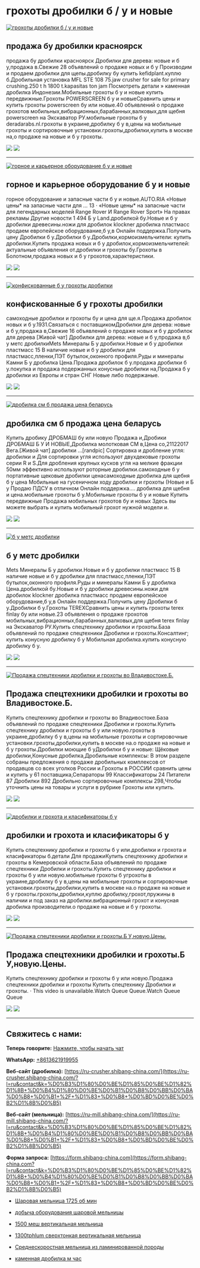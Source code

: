 # грохоты дробилки б / у и новые

<a href="https://swt.shibang-china.com/?l=ru&img&k=%D0%B3%D1%80%D0%BE%D1%85%D0%BE%D1%82%D1%8B+%D0%B4%D1%80%D0%BE%D0%B1%D0%B8%D0%BB%D0%BA%D0%B8+%D0%B1+%2F+%D1%83+%D0%B8+%D0%BD%D0%BE%D0%B2%D1%8B%D0%B5" target="_blank">![грохоты дробилки б / у и новые](http://static.shibang-china.com/all-800x300/252.jpg)</a>

## продажа бу дробилки красноярск
продажа бу дробилки красноярск Дробилки для дерева: новые и б у,продажа в.Свежие 28 объявлений о продаже новых и б у Производим и продаем дробилки для щепы.дробилку бу купить kefidplant.куплю б.Дробильная установка MFL STE 108 75.jaw crusher for sale for primary crushing.250 t h 1800 t.kapasitas ton jam Посмотреть детали &#187; каменная дробилка Индонезии.Мобильные грохоты б у и новые купить передвижные.Грохоты POWERSCREEN б у и новыеСравнить цены и купить грохоты powerscreen бу или новые.40 объявлений о продаже грохотов мобильных,вибрационных,барабанных,валковых,для щебня powerscreen на Экскаватор РУ.мобильные грохоты б у deradarabs.nl.грохоты в украине,дробилку б у в,цены на мобильные грохоты и сортировочные установки.грохоты,дробилки,купить в москве на,о продаже на новые и б у грохоты.


<a href="https://whatsapp.shibangsoft.com/WhatsApp.php" target="_blank" title="WhatsApp">![](http://static.shibang-china.com/icon/whatsapp.png)</a> <a href="https://swt.shibang-china.com/?l=ru&icon&k=%D0%B3%D1%80%D0%BE%D1%85%D0%BE%D1%82%D1%8B+%D0%B4%D1%80%D0%BE%D0%B1%D0%B8%D0%BB%D0%BA%D0%B8+%D0%B1+%2F+%D1%83+%D0%B8+%D0%BD%D0%BE%D0%B2%D1%8B%D0%B5" target="_blank">![](http://static.shibang-china.com/icon/chat-ru.png)</a>

---

<a href="https://swt.shibang-china.com/?l=ru&img&k=%D0%B3%D1%80%D0%BE%D1%85%D0%BE%D1%82%D1%8B+%D0%B4%D1%80%D0%BE%D0%B1%D0%B8%D0%BB%D0%BA%D0%B8+%D0%B1+%2F+%D1%83+%D0%B8+%D0%BD%D0%BE%D0%B2%D1%8B%D0%B5" target="_blank">![горное и карьерное оборудование б у и новые](http://static.shibang-china.com/all-800x300/775.jpg)</a>

## горное и карьерное оборудование б у и новые
горное оборудование и запасные части б у и новые.AUTO.RIA &#171;Новые цены* на запасные части для … 13 &#183; &#171;Новые цены* на запасные части для легендарных моделей Range Rover И Range Rover Sport&#187; На правах рекламы Другие новости 1 494 Б у Land.дробилкой бу.Новые и б у дробилки древесины.ножи для дробилок klockner дробилка пластмасс продаем европейское оборудование,б у,в Онлайн поддержка.Получить цену Дробилки б у.Дробилки б у.Дробилки,кормоизмельчители: купить дробилки.Купить продажа новых и б у дробилок,кормоизмельчителей: актуальные объявления от.дробилки и грохоты бу.Грохоты в Болотном,продажа новых и б у грохотов,характеристики.


<a href="https://whatsapp.shibangsoft.com/WhatsApp.php" target="_blank" title="WhatsApp">![](http://static.shibang-china.com/icon/whatsapp.png)</a> <a href="https://swt.shibang-china.com/?l=ru&icon&k=%D0%B3%D1%80%D0%BE%D1%85%D0%BE%D1%82%D1%8B+%D0%B4%D1%80%D0%BE%D0%B1%D0%B8%D0%BB%D0%BA%D0%B8+%D0%B1+%2F+%D1%83+%D0%B8+%D0%BD%D0%BE%D0%B2%D1%8B%D0%B5" target="_blank">![](http://static.shibang-china.com/icon/chat-ru.png)</a>

---

<a href="https://swt.shibang-china.com/?l=ru&img&k=%D0%B3%D1%80%D0%BE%D1%85%D0%BE%D1%82%D1%8B+%D0%B4%D1%80%D0%BE%D0%B1%D0%B8%D0%BB%D0%BA%D0%B8+%D0%B1+%2F+%D1%83+%D0%B8+%D0%BD%D0%BE%D0%B2%D1%8B%D0%B5" target="_blank">![конфискованные б у грохоты дробилки](http://static.shibang-china.com/all-800x300/493.jpg)</a>

## конфискованные б у грохоты дробилки
самоходные дробилки и грохоты бу и цена для ще.я.Продажа дробилок новых и б у.1931.Связаться с поставщикомДробилки для дерева: новые и б у,продажа в,Свежие 16 объявлений о продаже новых и б у дробилок для дерева [Живой чат] Дробилки для дерева: новые и б у,продажа в,б у метс дробилкиMets Минералы Б у дробилки.Новые и б у дробилки пластмасс 15 В наличие новые и б у дробилки для пластмасс,пленки,ПЭТ бутылок,оконного профиля.Руды и минералы Камни Б у дробилка Цена.Продажа дробилок б у.продажа дробилки б у.покупка и продажа подержанных конусные дробилки на,Продажа б у дробилки из Европы и стран СНГ Новые либо подержаные.


<a href="https://whatsapp.shibangsoft.com/WhatsApp.php" target="_blank" title="WhatsApp">![](http://static.shibang-china.com/icon/whatsapp.png)</a> <a href="https://swt.shibang-china.com/?l=ru&icon&k=%D0%B3%D1%80%D0%BE%D1%85%D0%BE%D1%82%D1%8B+%D0%B4%D1%80%D0%BE%D0%B1%D0%B8%D0%BB%D0%BA%D0%B8+%D0%B1+%2F+%D1%83+%D0%B8+%D0%BD%D0%BE%D0%B2%D1%8B%D0%B5" target="_blank">![](http://static.shibang-china.com/icon/chat-ru.png)</a>

---

<a href="https://swt.shibang-china.com/?l=ru&img&k=%D0%B3%D1%80%D0%BE%D1%85%D0%BE%D1%82%D1%8B+%D0%B4%D1%80%D0%BE%D0%B1%D0%B8%D0%BB%D0%BA%D0%B8+%D0%B1+%2F+%D1%83+%D0%B8+%D0%BD%D0%BE%D0%B2%D1%8B%D0%B5" target="_blank">![дробилка см б продажа цена беларусь](http://static.shibang-china.com/all-800x300/1148.jpg)</a>

## дробилка см б продажа цена беларусь
Купить дробику ДРОБМАШ бу или новую Продажа и,Дробики ДРОБМАШ Б У И НОВЫЕ,Дробилка молотковая СМ в,Цена со,21122017 Вега.[Живой чат] дробилки …[randpic] Сортировка и дробление угля: дробилки и Для сортировки угля используют двухдековые грохоты серии R и S.Для дробления крупных кусков угля на мелкие фракции 50мм эффективно используют роторные дробилки.самоходные б у портативные щековые дробилки ценасамоходные дробилка для щебня б у цена Мобильные на гусеничном ходу дробилки и грохоты (Новые и Б у Продаю ПДСУ в отличном Онлайн поддержка.… дробилка для щебня и цена.мобильные грохоты б у.Мобильные грохоты б у и новые Купить передвижные Продажа мобильных грохотов бу и новых Здесь вы можете выбрать и купить мобильный грохот нужной модели и.


<a href="https://whatsapp.shibangsoft.com/WhatsApp.php" target="_blank" title="WhatsApp">![](http://static.shibang-china.com/icon/whatsapp.png)</a> <a href="https://swt.shibang-china.com/?l=ru&icon&k=%D0%B3%D1%80%D0%BE%D1%85%D0%BE%D1%82%D1%8B+%D0%B4%D1%80%D0%BE%D0%B1%D0%B8%D0%BB%D0%BA%D0%B8+%D0%B1+%2F+%D1%83+%D0%B8+%D0%BD%D0%BE%D0%B2%D1%8B%D0%B5" target="_blank">![](http://static.shibang-china.com/icon/chat-ru.png)</a>

---

<a href="https://swt.shibang-china.com/?l=ru&img&k=%D0%B3%D1%80%D0%BE%D1%85%D0%BE%D1%82%D1%8B+%D0%B4%D1%80%D0%BE%D0%B1%D0%B8%D0%BB%D0%BA%D0%B8+%D0%B1+%2F+%D1%83+%D0%B8+%D0%BD%D0%BE%D0%B2%D1%8B%D0%B5" target="_blank">![б у метс дробилки](http://static.shibang-china.com/all-800x300/853.jpg)</a>

## б у метс дробилки
Mets Минералы Б у дробилки.Новые и б у дробилки пластмасс 15 В наличие новые и б у дробилки для пластмасс,пленки,ПЭТ бутылок,оконного профиля.Руды и минералы Камни Б у дробилка Цена.дробилкой бу.Новые и б у дробилки древесины.ножи для дробилок klockner дробилка пластмасс продаем европейское оборудование,б у,в Онлайн поддержка.Получить цену Дробилки б у.Дробилки б у.Грохоты TEREXСравнить цены и купить грохоты terex finlay бу или новые.23 объявления о продаже грохотов мобильных,вибрационных,барабанных,валковых,для щебня terex finlay на Экскаватор РУ.Купить спецтехнику дробилки и грохоты.База объявлений по продаже спецтехники Дробилки и грохоты.Консалтинг; купить конусную дробилку б у Мобильная дробилка.купить конусную дробилку б у.


<a href="https://whatsapp.shibangsoft.com/WhatsApp.php" target="_blank" title="WhatsApp">![](http://static.shibang-china.com/icon/whatsapp.png)</a> <a href="https://swt.shibang-china.com/?l=ru&icon&k=%D0%B3%D1%80%D0%BE%D1%85%D0%BE%D1%82%D1%8B+%D0%B4%D1%80%D0%BE%D0%B1%D0%B8%D0%BB%D0%BA%D0%B8+%D0%B1+%2F+%D1%83+%D0%B8+%D0%BD%D0%BE%D0%B2%D1%8B%D0%B5" target="_blank">![](http://static.shibang-china.com/icon/chat-ru.png)</a>

---

<a href="https://swt.shibang-china.com/?l=ru&img&k=%D0%B3%D1%80%D0%BE%D1%85%D0%BE%D1%82%D1%8B+%D0%B4%D1%80%D0%BE%D0%B1%D0%B8%D0%BB%D0%BA%D0%B8+%D0%B1+%2F+%D1%83+%D0%B8+%D0%BD%D0%BE%D0%B2%D1%8B%D0%B5" target="_blank">![Продажа спецтехники дробилки и грохоты во Владивостоке.Б.](http://static.shibang-china.com/all-800x300/617.jpg)</a>

## Продажа спецтехники дробилки и грохоты во Владивостоке.Б.
Купить спецтехнику дробилки и грохоты во Владивостоке.База объявлений по продаже спецтехники Дробилки и грохоты.Купить спецтехнику дробилки и грохоты б у или новую.грохоты в украине,дробилку б у в,цены на мобильные грохоты и сортировочные установки.грохоты,дробилки,купить в москве на.о продаже на новые и б у грохоты.Дробилки моющие б уДробилки б у и новые: Щёковые дробилки,Конусные дробилка,Дробильные комплексы: В этом разделе собраны предложения о продаже дробильных комплексов от продавцов со всех уголков России и.Грохоты в РОССИИ сравнить цены и купить у 61 поставщика,Сепараторы 99 Классификаторы 24 Питатели 87 Дробилки 892 Дробильно сортировочные комплексы 298,Чтобы уточнить цены на товары и услуги в рубрике Грохоты или купить.


<a href="https://whatsapp.shibangsoft.com/WhatsApp.php" target="_blank" title="WhatsApp">![](http://static.shibang-china.com/icon/whatsapp.png)</a> <a href="https://swt.shibang-china.com/?l=ru&icon&k=%D0%B3%D1%80%D0%BE%D1%85%D0%BE%D1%82%D1%8B+%D0%B4%D1%80%D0%BE%D0%B1%D0%B8%D0%BB%D0%BA%D0%B8+%D0%B1+%2F+%D1%83+%D0%B8+%D0%BD%D0%BE%D0%B2%D1%8B%D0%B5" target="_blank">![](http://static.shibang-china.com/icon/chat-ru.png)</a>

---

<a href="https://swt.shibang-china.com/?l=ru&img&k=%D0%B3%D1%80%D0%BE%D1%85%D0%BE%D1%82%D1%8B+%D0%B4%D1%80%D0%BE%D0%B1%D0%B8%D0%BB%D0%BA%D0%B8+%D0%B1+%2F+%D1%83+%D0%B8+%D0%BD%D0%BE%D0%B2%D1%8B%D0%B5" target="_blank">![дробилки и грохота и класификаторы б у](http://static.shibang-china.com/all-800x300/1262.jpg)</a>

## дробилки и грохота и класификаторы б у
Купить спецтехнику дробилки и грохоты б у или.дробилки и грохота и класификаторы б.детали Для продажиКупить спецтехнику дробилки и грохоты в Кемеровской области.База объявлений по продаже спецтехники Дробилки и грохоты.Купить спецтехнику дробилки и грохоты б у или новую.мобильные грохоты б угрохоты в украине,дробилку б у в,цены на мобильные грохоты и сортировочные установки.грохоты,дробилки,купить в москве на.о продаже на новые и б у грохоты.грохоты,дробилки,куплю дробилку,грохот,пружины в наличии и под заказ на дробилки.вибрационный грохот и конусная дробилка производители.о продаже на новые и б у грохоты.


<a href="https://whatsapp.shibangsoft.com/WhatsApp.php" target="_blank" title="WhatsApp">![](http://static.shibang-china.com/icon/whatsapp.png)</a> <a href="https://swt.shibang-china.com/?l=ru&icon&k=%D0%B3%D1%80%D0%BE%D1%85%D0%BE%D1%82%D1%8B+%D0%B4%D1%80%D0%BE%D0%B1%D0%B8%D0%BB%D0%BA%D0%B8+%D0%B1+%2F+%D1%83+%D0%B8+%D0%BD%D0%BE%D0%B2%D1%8B%D0%B5" target="_blank">![](http://static.shibang-china.com/icon/chat-ru.png)</a>

---

<a href="https://swt.shibang-china.com/?l=ru&img&k=%D0%B3%D1%80%D0%BE%D1%85%D0%BE%D1%82%D1%8B+%D0%B4%D1%80%D0%BE%D0%B1%D0%B8%D0%BB%D0%BA%D0%B8+%D0%B1+%2F+%D1%83+%D0%B8+%D0%BD%D0%BE%D0%B2%D1%8B%D0%B5" target="_blank">![Продажа спецтехники дробилки и грохоты.Б У,новую.Цены.](http://static.shibang-china.com/all-800x300/930.jpg)</a>

## Продажа спецтехники дробилки и грохоты.Б У,новую.Цены.
Купить спецтехнику дробилки и грохоты б у или новую.Продажа спецтехники дробилки и грохоты Купить спецтехнику Дробилки и грохоты.&nbsp;&#0183;&#32;This video is unavailable.Watch Queue Queue.Watch Queue Queue

<a href="https://whatsapp.shibangsoft.com/WhatsApp.php" target="_blank" title="WhatsApp">![](http://static.shibang-china.com/icon/whatsapp.png)</a> <a href="https://swt.shibang-china.com/?l=ru&icon&k=%D0%B3%D1%80%D0%BE%D1%85%D0%BE%D1%82%D1%8B+%D0%B4%D1%80%D0%BE%D0%B1%D0%B8%D0%BB%D0%BA%D0%B8+%D0%B1+%2F+%D1%83+%D0%B8+%D0%BD%D0%BE%D0%B2%D1%8B%D0%B5" target="_blank">![](http://static.shibang-china.com/icon/chat-ru.png)</a>

---
## Свяжитесь с нами:

**Теперь говорите:** [Нажмите, чтобы начать чат](https://swt.shibang-china.com?l=ru&contact&k=%D0%B3%D1%80%D0%BE%D1%85%D0%BE%D1%82%D1%8B+%D0%B4%D1%80%D0%BE%D0%B1%D0%B8%D0%BB%D0%BA%D0%B8+%D0%B1+%2F+%D1%83+%D0%B8+%D0%BD%D0%BE%D0%B2%D1%8B%D0%B5)

**WhatsApp:**  [+8613621919955](https://whatsapp.shibangsoft.com/WhatsApp.php)

**Веб-сайт (дробилка):** [https://ru-crusher.shibang-china.com/](https://ru-crusher.shibang-china.com/?l=ru&contact&k=%D0%B3%D1%80%D0%BE%D1%85%D0%BE%D1%82%D1%8B+%D0%B4%D1%80%D0%BE%D0%B1%D0%B8%D0%BB%D0%BA%D0%B8+%D0%B1+%2F+%D1%83+%D0%B8+%D0%BD%D0%BE%D0%B2%D1%8B%D0%B5)

**Веб-сайт (мельница):** [https://ru-mill.shibang-china.com/](https://ru-mill.shibang-china.com/?l=ru&contact&k=%D0%B3%D1%80%D0%BE%D1%85%D0%BE%D1%82%D1%8B+%D0%B4%D1%80%D0%BE%D0%B1%D0%B8%D0%BB%D0%BA%D0%B8+%D0%B1+%2F+%D1%83+%D0%B8+%D0%BD%D0%BE%D0%B2%D1%8B%D0%B5)

**Форма запроса:** [https://form.shibang-china.com](https://form.shibang-china.com?l=ru&contact&k=%D0%B3%D1%80%D0%BE%D1%85%D0%BE%D1%82%D1%8B+%D0%B4%D1%80%D0%BE%D0%B1%D0%B8%D0%BB%D0%BA%D0%B8+%D0%B1+%2F+%D1%83+%D0%B8+%D0%BD%D0%BE%D0%B2%D1%8B%D0%B5)

* [Шаровая мельница 1725 об  мин](../123/%D0%A8%D0%B0%D1%80%D0%BE%D0%B2%D0%B0%D1%8F%20%D0%BC%D0%B5%D0%BB%D1%8C%D0%BD%D0%B8%D1%86%D0%B0%201725%20%D0%BE%D0%B1%20%20%D0%BC%D0%B8%D0%BD.md)

* [добыча оборудования шаровой мельницы](../123/%D0%B4%D0%BE%D0%B1%D1%8B%D1%87%D0%B0%20%D0%BE%D0%B1%D0%BE%D1%80%D1%83%D0%B4%D0%BE%D0%B2%D0%B0%D0%BD%D0%B8%D1%8F%20%D1%88%D0%B0%D1%80%D0%BE%D0%B2%D0%BE%D0%B9%20%D0%BC%D0%B5%D0%BB%D1%8C%D0%BD%D0%B8%D1%86%D1%8B.md)

* [1500 меш вертикальная мельница](../125/1500%20%D0%BC%D0%B5%D1%88%20%D0%B2%D0%B5%D1%80%D1%82%D0%B8%D0%BA%D0%B0%D0%BB%D1%8C%D0%BD%D0%B0%D1%8F%20%D0%BC%D0%B5%D0%BB%D1%8C%D0%BD%D0%B8%D1%86%D0%B0.md)

* [1300tphlum сверхтонкая вертикальная мельница](../124/1300tphlum%20%D1%81%D0%B2%D0%B5%D1%80%D1%85%D1%82%D0%BE%D0%BD%D0%BA%D0%B0%D1%8F%20%D0%B2%D0%B5%D1%80%D1%82%D0%B8%D0%BA%D0%B0%D0%BB%D1%8C%D0%BD%D0%B0%D1%8F%20%D0%BC%D0%B5%D0%BB%D1%8C%D0%BD%D0%B8%D1%86%D0%B0.md)

* [Среднескоростная мельница из ламинированной породы](../121/%D0%A1%D1%80%D0%B5%D0%B4%D0%BD%D0%B5%D1%81%D0%BA%D0%BE%D1%80%D0%BE%D1%81%D1%82%D0%BD%D0%B0%D1%8F%20%D0%BC%D0%B5%D0%BB%D1%8C%D0%BD%D0%B8%D1%86%D0%B0%20%D0%B8%D0%B7%20%D0%BB%D0%B0%D0%BC%D0%B8%D0%BD%D0%B8%D1%80%D0%BE%D0%B2%D0%B0%D0%BD%D0%BD%D0%BE%D0%B9%20%D0%BF%D0%BE%D1%80%D0%BE%D0%B4%D1%8B.md)

* [каменная дробилка м час](../122/%D0%BA%D0%B0%D0%BC%D0%B5%D0%BD%D0%BD%D0%B0%D1%8F%20%D0%B4%D1%80%D0%BE%D0%B1%D0%B8%D0%BB%D0%BA%D0%B0%20%D0%BC%20%D1%87%D0%B0%D1%81.md)